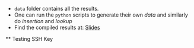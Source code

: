 * `data` folder contains all the results.
* One can run the `python` scripts to generate their own *data* and similarly do *insertion* and *lookup*
* Find the compiled results at: [Slides](https://docs.google.com/a/tworoads.co.in/presentation/d/1RfnZiRNx115J9WJs0j5_p0t2O488iKGaBrFFykVOOCI/edit?usp=sharing)


** Testing SSH Key
